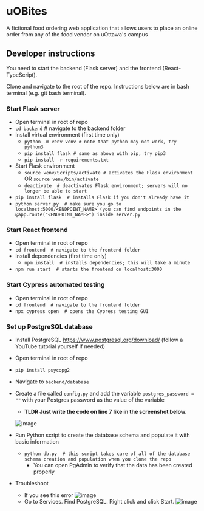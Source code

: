 # uOBites
A fictional food ordering web application that allows users to place an online order from any of the food vendor on uOttawa's campus



## Developer instructions
You need to start the backend (Flask server) and the frontend (React-TypeScript).

Clone and navigate to the root of the repo. Instructions below are in bash terminal (e.g. git bash terminal).

### Start Flask server
- Open terminal in root of repo
- `cd backend`  # navigate to the backend folder
- Install virtual environment (first time only)
    - `python -m venv venv # note that python may not work, try python3` 
    - `pip install flask # same as above with pip, try pip3`
    - `pip install -r requirements.txt`
- Start Flask environment
    - `source venv/Scripts/activate # activates the Flask environment` OR `source venv/bin/activate`
    - `deactivate  # deactivates Flask environment; servers will no longer be able to start`
- `pip install flask  # installs Flask if you don't already have it`
- `python server.py  # make sure you go to localhost:5000/<ENDPOINT_NAME> (you can find endpoints in the @app.route("<ENDPOINT_NAME>") inside server.py`

### Start React frontend
- Open terminal in root of repo
- `cd frontend  # navigate to the frontend folder`
- Install dependencies (first time only)
    - `npm install  # installs dependencies; this will take a minute`
- `npm run start  # starts the frontend on localhost:3000`

### Start Cypress automated testing
- Open terminal in root of repo
- `cd frontend  # navigate to the frontend folder`
- `npx cypress open  # opens the Cypress testing GUI`

### Set up PostgreSQL database
- Install PostgreSQL https://www.postgresql.org/download/ (follow a YouTube tutorial yourself if needed)
- Open terminal in root of repo
- `pip install psycopg2`
- Navigate to `backend/database`
- Create a file called `config.py` and add the variable `postgres_password = ""` with your Postgres password as the value of the variable
    - **TLDR Just write the code on line 7 like in the screenshot below.**
  
    ![image](https://github.com/kienmarkdo/uOBites/assets/67518620/77e91325-4b53-4879-8af0-8ae3df940717)

- Run Python script to create the database schema and populate it with basic information
    - `python db.py  # this script takes care of all of the database schema creation and population when you clone the repo`
        - You can open PgAdmin to verify that the data has been created properly
- Troubleshoot
    - If you see this error
![image](https://github.com/kienmarkdo/uOBites/assets/67518620/d10a2886-eed2-425c-8514-d59945fc2b21)
    - Go to Services. Find PostgreSQL. Right click and click Start.
 ![image](https://github.com/kienmarkdo/uOBites/assets/67518620/d5a461f6-6fd2-44b0-b078-9fbabc9994eb)

